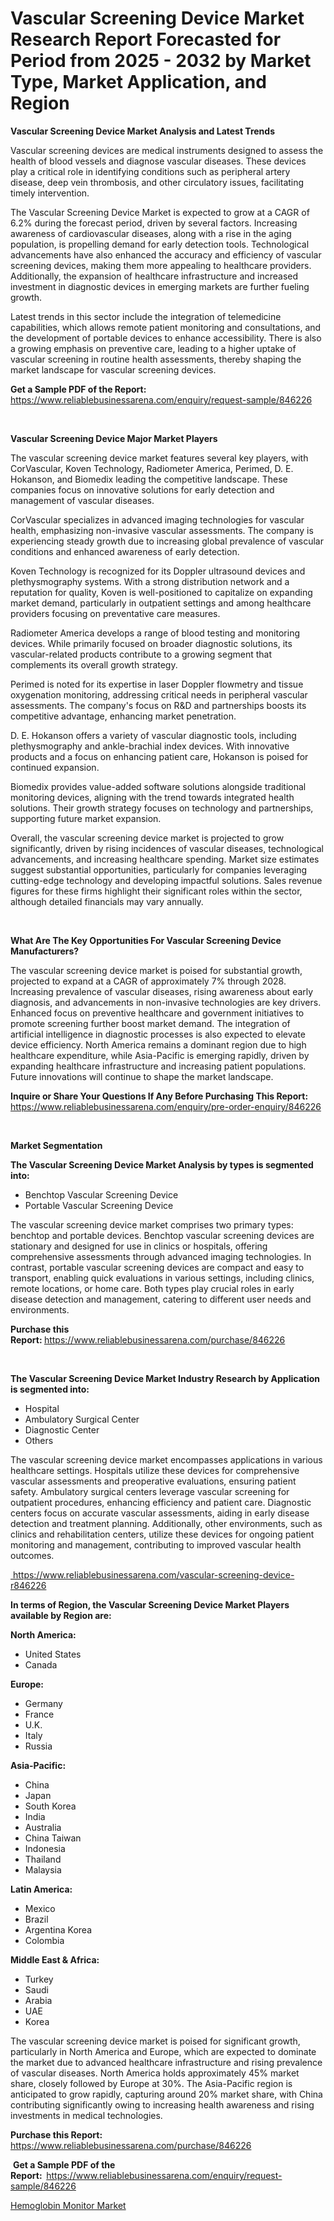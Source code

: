 <p><h1>Vascular Screening Device Market Research Report Forecasted for Period from 2025 -  2032 by Market Type, Market Application, and Region</h1></p><p><strong>Vascular Screening Device Market Analysis and Latest Trends</strong></p>
<p><p>Vascular screening devices are medical instruments designed to assess the health of blood vessels and diagnose vascular diseases. These devices play a critical role in identifying conditions such as peripheral artery disease, deep vein thrombosis, and other circulatory issues, facilitating timely intervention. </p><p>The Vascular Screening Device Market is expected to grow at a CAGR of 6.2% during the forecast period, driven by several factors. Increasing awareness of cardiovascular diseases, along with a rise in the aging population, is propelling demand for early detection tools. Technological advancements have also enhanced the accuracy and efficiency of vascular screening devices, making them more appealing to healthcare providers. Additionally, the expansion of healthcare infrastructure and increased investment in diagnostic devices in emerging markets are further fueling growth. </p><p>Latest trends in this sector include the integration of telemedicine capabilities, which allows remote patient monitoring and consultations, and the development of portable devices to enhance accessibility. There is also a growing emphasis on preventive care, leading to a higher uptake of vascular screening in routine health assessments, thereby shaping the market landscape for vascular screening devices.</p></p>
<p><strong>Get a Sample PDF of the Report:&nbsp;</strong> <a href="https://www.reliablebusinessarena.com/enquiry/request-sample/846226?utm_campaign=2095&utm_medium=2&utm_source=Github&utm_content=ia&utm_term=04032025&utm_id=vascular-screening-device">https://www.reliablebusinessarena.com/enquiry/request-sample/846226</a></p>
<p>&nbsp;</p>
<p><strong>Vascular Screening Device Major Market Players</strong></p>
<p><p>The vascular screening device market features several key players, with CorVascular, Koven Technology, Radiometer America, Perimed, D. E. Hokanson, and Biomedix leading the competitive landscape. These companies focus on innovative solutions for early detection and management of vascular diseases.</p><p>CorVascular specializes in advanced imaging technologies for vascular health, emphasizing non-invasive vascular assessments. The company is experiencing steady growth due to increasing global prevalence of vascular conditions and enhanced awareness of early detection.</p><p>Koven Technology is recognized for its Doppler ultrasound devices and plethysmography systems. With a strong distribution network and a reputation for quality, Koven is well-positioned to capitalize on expanding market demand, particularly in outpatient settings and among healthcare providers focusing on preventative care measures.</p><p>Radiometer America develops a range of blood testing and monitoring devices. While primarily focused on broader diagnostic solutions, its vascular-related products contribute to a growing segment that complements its overall growth strategy. </p><p>Perimed is noted for its expertise in laser Doppler flowmetry and tissue oxygenation monitoring, addressing critical needs in peripheral vascular assessments. The company's focus on R&D and partnerships boosts its competitive advantage, enhancing market penetration.</p><p>D. E. Hokanson offers a variety of vascular diagnostic tools, including plethysmography and ankle-brachial index devices. With innovative products and a focus on enhancing patient care, Hokanson is poised for continued expansion.</p><p>Biomedix provides value-added software solutions alongside traditional monitoring devices, aligning with the trend towards integrated health solutions. Their growth strategy focuses on technology and partnerships, supporting future market expansion.</p><p>Overall, the vascular screening device market is projected to grow significantly, driven by rising incidences of vascular diseases, technological advancements, and increasing healthcare spending. Market size estimates suggest substantial opportunities, particularly for companies leveraging cutting-edge technology and developing impactful solutions. Sales revenue figures for these firms highlight their significant roles within the sector, although detailed financials may vary annually.</p></p>
<p>&nbsp;</p>
<p><strong>What Are The Key Opportunities For Vascular Screening Device Manufacturers?</strong></p>
<p><p>The vascular screening device market is poised for substantial growth, projected to expand at a CAGR of approximately 7% through 2028. Increasing prevalence of vascular diseases, rising awareness about early diagnosis, and advancements in non-invasive technologies are key drivers. Enhanced focus on preventive healthcare and government initiatives to promote screening further boost market demand. The integration of artificial intelligence in diagnostic processes is also expected to elevate device efficiency. North America remains a dominant region due to high healthcare expenditure, while Asia-Pacific is emerging rapidly, driven by expanding healthcare infrastructure and increasing patient populations. Future innovations will continue to shape the market landscape.</p></p>
<p><strong>Inquire or Share Your Questions If Any Before Purchasing This Report:</strong> <a href="https://www.reliablebusinessarena.com/enquiry/pre-order-enquiry/846226?utm_campaign=2095&utm_medium=2&utm_source=Github&utm_content=ia&utm_term=04032025&utm_id=vascular-screening-device">https://www.reliablebusinessarena.com/enquiry/pre-order-enquiry/846226</a></p>
<p>&nbsp;</p>
<p><strong>Market Segmentation</strong></p>
<p><strong>The Vascular Screening Device Market Analysis by types is segmented into:</strong></p>
<p><ul><li>Benchtop Vascular Screening Device</li><li>Portable Vascular Screening Device</li></ul></p>
<p><p>The vascular screening device market comprises two primary types: benchtop and portable devices. Benchtop vascular screening devices are stationary and designed for use in clinics or hospitals, offering comprehensive assessments through advanced imaging technologies. In contrast, portable vascular screening devices are compact and easy to transport, enabling quick evaluations in various settings, including clinics, remote locations, or home care. Both types play crucial roles in early disease detection and management, catering to different user needs and environments.</p></p>
<p><strong>Purchase this Report:&nbsp;</strong><a href="https://www.reliablebusinessarena.com/purchase/846226?utm_campaign=2095&utm_medium=2&utm_source=Github&utm_content=ia&utm_term=04032025&utm_id=vascular-screening-device">https://www.reliablebusinessarena.com/purchase/846226</a></p>
<p>&nbsp;</p>
<p><strong>The Vascular Screening Device Market Industry Research by Application is segmented into:</strong></p>
<p><ul><li>Hospital</li><li>Ambulatory Surgical Center</li><li>Diagnostic Center</li><li>Others</li></ul></p>
<p><p>The vascular screening device market encompasses applications in various healthcare settings. Hospitals utilize these devices for comprehensive vascular assessments and preoperative evaluations, ensuring patient safety. Ambulatory surgical centers leverage vascular screening for outpatient procedures, enhancing efficiency and patient care. Diagnostic centers focus on accurate vascular assessments, aiding in early disease detection and treatment planning. Additionally, other environments, such as clinics and rehabilitation centers, utilize these devices for ongoing patient monitoring and management, contributing to improved vascular health outcomes.</p></p>
<p><a href="https://www.reliablebusinessarena.com/vascular-screening-device-r846226?utm_campaign=2095&utm_medium=2&utm_source=Github&utm_content=ia&utm_term=04032025&utm_id=vascular-screening-device">&nbsp;https://www.reliablebusinessarena.com/vascular-screening-device-r846226</a></p>
<p><strong>In terms of Region, the Vascular Screening Device Market Players available by Region are:</strong></p>
<p>
    <p> <strong> North America: </strong>
        <ul>
            <li>United States</li>
            <li>Canada</li>
        </ul>
        </p> 
    <p> <strong> Europe: </strong>
        <ul>
            <li>Germany</li>
            <li>France</li>
            <li>U.K.</li>
            <li>Italy</li>
            <li>Russia</li>
        </ul>
        </p> 
    <p> <strong> Asia-Pacific: </strong>
        <ul>
            <li>China</li>
            <li>Japan</li>
            <li>South Korea</li>
            <li>India</li>
            <li>Australia</li>
            <li>China Taiwan</li>
            <li>Indonesia</li>
            <li>Thailand</li>
            <li>Malaysia</li>
        </ul>
        </p> 
    <p> <strong> Latin America: </strong>
        <ul>
            <li>Mexico</li>
            <li>Brazil</li>
            <li>Argentina Korea</li>
            <li>Colombia</li>
        </ul>
        </p> 
    <p> <strong> Middle East & Africa: </strong>
        <ul>
            <li>Turkey</li>
            <li>Saudi</li>
            <li>Arabia</li>
            <li>UAE</li>
            <li>Korea</li>
        </ul>
    </p>
    </p>
<p><p>The vascular screening device market is poised for significant growth, particularly in North America and Europe, which are expected to dominate the market due to advanced healthcare infrastructure and rising prevalence of vascular diseases. North America holds approximately 45% market share, closely followed by Europe at 30%. The Asia-Pacific region is anticipated to grow rapidly, capturing around 20% market share, with China contributing significantly owing to increasing health awareness and rising investments in medical technologies.</p></p>
<p><strong>Purchase this Report: </strong><a href="https://www.reliablebusinessarena.com/purchase/846226?utm_campaign=2095&utm_medium=2&utm_source=Github&utm_content=ia&utm_term=04032025&utm_id=vascular-screening-device">https://www.reliablebusinessarena.com/purchase/846226</a></p>
<p>&nbsp;<strong>Get a Sample PDF of the Report:&nbsp;&nbsp;</strong><a href="https://www.reliablebusinessarena.com/enquiry/request-sample/846226?utm_campaign=2095&utm_medium=2&utm_source=Github&utm_content=ia&utm_term=04032025&utm_id=vascular-screening-device">https://www.reliablebusinessarena.com/enquiry/request-sample/846226</a></p>
<p><strong></strong></p>
<p><p><a href="https://github.com/mauripalmi/Market-Research-Report-List-6/blob/main/hemoglobin-monitor-market.md?utm_campaign=2095&utm_medium=2&utm_source=Github&utm_content=ia&utm_term=04032025&utm_id=vascular-screening-device">Hemoglobin Monitor Market</a></p></p>